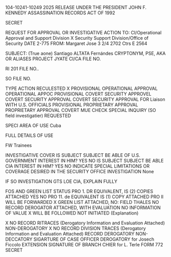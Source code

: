 104-10241-10249 2025 RELEASE UNDER THE PRESIDENT JOHN F. KENNEDY ASSASSINATION RECORDS ACT OF 1992

SECRET

REQUEST FOR APPROVAL OR INVESTIGATIVE ACTION
TO: CI/Operational Approval and Support Division
X Security Support Division/Office of Security
DATE  2-775
FROM: Margaret Jose 3
2/4
2702 Ctrs E
2564

SUBJECT:
(True aone) Santiago ALTATA Fernándes
CRYPTONYM, PSE, AKA OR ALIASES
PROJECT JYATE
CI/CA FILE NO.

RI 201 FILE NO..

SO FILE NO.

TYPE ACTION RECULESTED
X PROVISIONAL OPERATIONAL APPROVAL
OPERATIONAL APPOC
PROVISIONAL COVERT SECURITY APPROVEL
COVERT SECURITY APPROVAL
COVERT SECURITY APPROVAL FOR Liaison WITH U.S. OFFICIALS
PROVISIONAL PROPRIETARY APPROVAL
PROPRIETARY APPROVAL
COVERT MUE CHECK
SPECIAL INQUIRY (SO field investigatier)
REQUESTED

SPECI AREA OF USE Cuba

FULL DETAILS OF USE

FW Trainees

INVESTIGATIVE COVER
IS SUBJECT SUBJECT BE ABLE OF U.S. GOVERNMENT INTEREST IN HIM? YES NO
IS SUBJECT SUBJECT BE ABLE CIA INTEREST IN HIM? YES NO
INDICATE SPECIAL LIMITATIONS OR COVERAGE DESIRED IN THE SECURITY OFFICE INVESTIGATION
None

IF SO INVESTIGATION GTS LOE CIA, EXPLAIN FULLY

FOS AND GREEN LIST STATUS
PRO 1. DR EQUIVALENT, IS (2) COPIES ATTACHED YES NO
PRO 11. de EQUIVALENT IS (1) COPY ATTACHED PRO II WILL BE FORWARDED
X GREEN LIST ATTACHED, NO:
FIELD THALES
NO RECORD DEROGATOR ATTACHED, WITH EVALUATION NO INFORMATION OF VALUE
X WILL BE FOLLOWED NOT INITIATED (Explanation)

X NO RECORD 
RITRACES (Derogatory Information and Evaluation Attached)
NON-DEROGATORY
X NO RECORD DIVISION TRACES (Derogatory Information and Evaluation Attached)
RECORD DEROGATORY
NON-DECCATORY
SIGARTURE OF CASE OFFICER DEROGATORY
for Josech Ficcolo
EXTENSION SIGNATURE OF BRANCH CHIER
for L. Terle
FORM
772
SECRET
